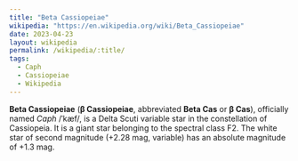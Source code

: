 ```yaml
---
title: "Beta Cassiopeiae"
wikipedia: "https://en.wikipedia.org/wiki/Beta_Cassiopeiae"
date: 2023-04-23
layout: wikipedia
permalink: /wikipedia/:title/
tags:
  - Caph
  - Cassiopeiae
  - Wikipedia
---
```

**Beta Cassiopeiae** (**β Cassiopeiae**, abbreviated **Beta Cas** or **β Cas**), officially named *Caph* /ˈkæf/, is a Delta Scuti variable star in the constellation of Cassiopeia. It is a giant star belonging to the spectral class F2. The white star of second magnitude (+2.28 mag, variable) has an absolute magnitude of +1.3 mag.